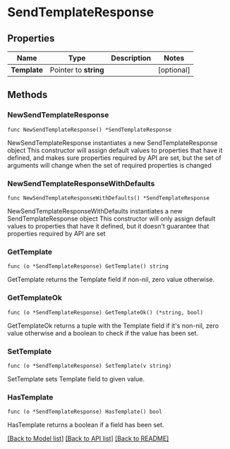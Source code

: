 # SendTemplateResponse

## Properties

Name | Type | Description | Notes
------------ | ------------- | ------------- | -------------
**Template** | Pointer to **string** |  | [optional] 

## Methods

### NewSendTemplateResponse

`func NewSendTemplateResponse() *SendTemplateResponse`

NewSendTemplateResponse instantiates a new SendTemplateResponse object
This constructor will assign default values to properties that have it defined,
and makes sure properties required by API are set, but the set of arguments
will change when the set of required properties is changed

### NewSendTemplateResponseWithDefaults

`func NewSendTemplateResponseWithDefaults() *SendTemplateResponse`

NewSendTemplateResponseWithDefaults instantiates a new SendTemplateResponse object
This constructor will only assign default values to properties that have it defined,
but it doesn't guarantee that properties required by API are set

### GetTemplate

`func (o *SendTemplateResponse) GetTemplate() string`

GetTemplate returns the Template field if non-nil, zero value otherwise.

### GetTemplateOk

`func (o *SendTemplateResponse) GetTemplateOk() (*string, bool)`

GetTemplateOk returns a tuple with the Template field if it's non-nil, zero value otherwise
and a boolean to check if the value has been set.

### SetTemplate

`func (o *SendTemplateResponse) SetTemplate(v string)`

SetTemplate sets Template field to given value.

### HasTemplate

`func (o *SendTemplateResponse) HasTemplate() bool`

HasTemplate returns a boolean if a field has been set.


[[Back to Model list]](../README.md#documentation-for-models) [[Back to API list]](../README.md#documentation-for-api-endpoints) [[Back to README]](../README.md)


